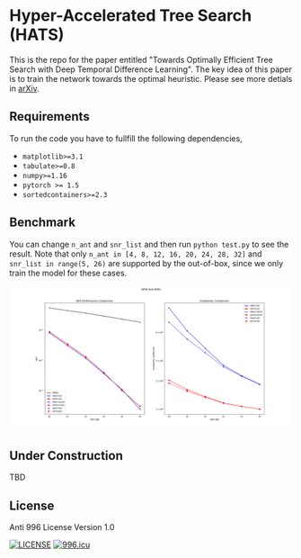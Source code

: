 # Hyper-Accelerated Tree Search (HATS)
This is the repo for the paper entitled 
"Towards Optimally Efficient Tree Search with Deep Temporal Difference Learning". 
The key idea of this paper is to train the network towards the optimal heuristic. Please see more detials in [arXiv](https://arxiv.org/abs/2101.02420).

## Requirements
To run the code you have to fullfill the following dependencies,
* `matplotlib>=3.1`
* `tabulate>=0.8`
* `numpy>=1.16`
* `pytorch >= 1.5`
* `sortedcontainers>=2.3`

## Benchmark
You can change `n_ant` and `snr_list` and then run `python test.py` to see the result. 
Note that only `n_ant in [4, 8, 12, 16, 20, 24, 28, 32]` and `snr_list in range(5, 26)` are supported by the out-of-box, since we only train the model for these cases.

![Example8x8MIMO](figs/8x8.png)

## Under Construction
TBD

## License
Anti 996 License Version 1.0

[![LICENSE](https://img.shields.io/badge/license-Anti%20996-blue.svg)](https://github.com/996icu/996.ICU/blob/master/LICENSE)
<a href="https://996.icu"><img src="https://img.shields.io/badge/link-996.icu-red.svg" alt="996.icu"></a>
